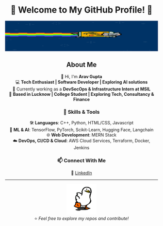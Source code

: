 <div align="center">

# 🚀 Welcome to My GitHub Profile! 🚀

<img src="https://raw.githubusercontent.com/AravCodes/AravCodes/main/safe_image.webp" width="800" height="100">

## About Me  
👋 Hi, I'm **Arav Gupta**  
💻 **Tech Enthusiast | Software Developer | Exploring AI solutions**  
🚀 Currently working as a **DevSecOps & Infrastructure Intern at MSIL**  
📍 **Based in Lucknow | College Student | Exploring Tech, Consultancy & Finance**  

### 🔧 Skills & Tools  
🛠️ **Languages**: C++, Python, HTML/CSS, Javascript<br>
🤖 **ML & AI**: TensorFlow, PyTorch, Scikit-Learn, Hugging Face, Langchain<br>
🌐 **Web Development**: MERN Stack<br>
☁️ **DevOps, CI/CD & Cloud**: AWS Cloud Services, Terraform, Docker, Jenkins

### 📫 Connect With Me  
🔗 [LinkedIn](https://linkedin.com/in/arav-gupta-porwal)  

---
<img src="https://raw.githubusercontent.com/AravCodes/AravCodes/main/57615b8c0092a66c1d4058b1692955cc.gif" width="100" height="100"> <br>
⭐️ *Feel free to explore my repos and contribute!*  

</div>
